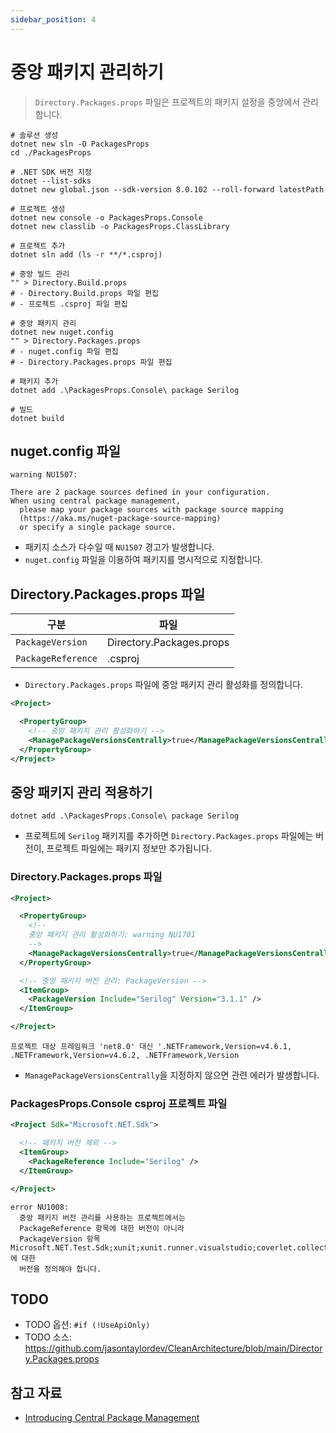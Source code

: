 ```yaml
---
sidebar_position: 4
---
```


# 중앙 패키지 관리하기
> `Directory.Packages.props` 파일은 프로젝트의 패키지 설정을 중앙에서 관리합니다.

```shell
# 솔루션 생성
dotnet new sln -O PackagesProps
cd ./PackagesProps

# .NET SDK 버전 지정
dotnet --list-sdks
dotnet new global.json --sdk-version 8.0.102 --roll-forward latestPath

# 프로젝트 생성
dotnet new console -o PackagesProps.Console
dotnet new classlib -o PackagesProps.ClassLibrary

# 프로젝트 추가
dotnet sln add (ls -r **/*.csproj)

# 중앙 빌드 관리
"" > Directory.Build.props
# - Directory.Build.props 파일 편집
# - 프로젝트 .csproj 파일 편집

# 중앙 패키지 관리
dotnet new nuget.config
"" > Directory.Packages.props
# - nuget.config 파일 편집
# - Directory.Packages.props 파일 편집

# 패키지 추가
dotnet add .\PackagesProps.Console\ package Serilog

# 빌드
dotnet build
```

## nuget.config 파일
```
warning NU1507:

There are 2 package sources defined in your configuration.
When using central package management,
  please map your package sources with package source mapping
  (https://aka.ms/nuget-package-source-mapping)
  or specify a single package source.
```
- 패키지 소스가 다수일 때 `NU1507` 경고가 발생합니다.
- `nuget.config` 파일을 이용하여 패키지를 명시적으로 지정합니다.

## Directory.Packages.props 파일
| 구분 | 파일 |
| --- | --- |
| `PackageVersion`      | Directory.Packages.props |
| `PackageReference`    | .csproj                   |

- `Directory.Packages.props` 파일에 중앙 패키지 관리 활성화를 정의합니다.

```xml
<Project>

  <PropertyGroup>
    <!-- 중앙 패키지 관리 활성화하기 -->
    <ManagePackageVersionsCentrally>true</ManagePackageVersionsCentrally>
  </PropertyGroup>
</Project>
```

## 중앙 패키지 관리 적용하기
```shell
dotnet add .\PackagesProps.Console\ package Serilog
```
- 프로젝트에 `Serilog` 패키지를 추가하면 `Directory.Packages.props` 파일에는 버전이, 프로젝트 파일에는 패키지 정보만 추가됩니다.

### Directory.Packages.props 파일
```xml
<Project>

  <PropertyGroup>
    <!--
    중앙 패키지 관리 활성화하기: warning NU1701
    -->
    <ManagePackageVersionsCentrally>true</ManagePackageVersionsCentrally>
  </PropertyGroup>

  <!-- 중앙 패키지 버전 관리: PackageVersion -->
  <ItemGroup>
    <PackageVersion Include="Serilog" Version="3.1.1" />
  </ItemGroup>

</Project>
```
```
프로젝트 대상 프레임워크 'net8.0' 대신 '.NETFramework,Version=v4.6.1, .NETFramework,Version=v4.6.2, .NETFramework,Version
```
- `ManagePackageVersionsCentrally`을 지정하지 않으면 관련 에러가 발생합니다.

### PackagesProps.Console csproj 프로젝트 파일
```xml
<Project Sdk="Microsoft.NET.Sdk">

  <!-- 패키지 버전 제외 -->
  <ItemGroup>
    <PackageReference Include="Serilog" />
  </ItemGroup>

</Project>
```

```
error NU1008:
  중앙 패키지 버전 관리를 사용하는 프로젝트에서는
  PackageReference 항목에 대한 버전이 아니라
  PackageVersion 항목 Microsoft.NET.Test.Sdk;xunit;xunit.runner.visualstudio;coverlet.collector에 대한
  버전을 정의해야 합니다.
```

## TODO
- TODO 옵션: `#if (!UseApiOnly)`
- TODO 소스: https://github.com/jasontaylordev/CleanArchitecture/blob/main/Directory.Packages.props

## 참고 자료
- [Introducing Central Package Management](https://devblogs.microsoft.com/nuget/introducing-central-package-management/)